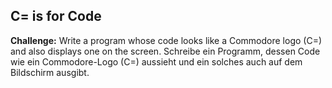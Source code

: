 ## C= is for Code

**Challenge:**
Write a program whose code looks like a Commodore logo (C=) and also displays one on the screen.
Schreibe ein Programm, dessen Code wie ein Commodore-Logo (C=) aussieht und ein solches auch auf dem Bildschirm ausgibt.

